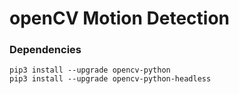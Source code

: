 # openCV Motion Detection

### Dependencies

```
pip3 install --upgrade opencv-python
pip3 install --upgrade opencv-python-headless
```
